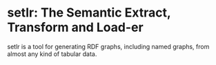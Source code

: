 # setlr: The Semantic Extract, Transform and Load-er

setlr is a tool for generating RDF graphs, including named graphs, from almost any kind of tabular data.
